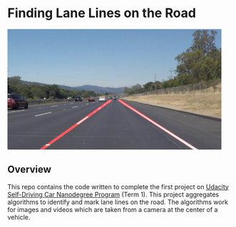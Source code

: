 # Finding Lane Lines on the Road

<img src="examples/laneLines_thirdPass.jpg" width="480" alt="Combined Image" />

## Overview

This repo contains the code written to complete the first project on [Udacity Self-Driving Car Nanodegree Program](https://www.udacity.com/course/self-driving-car-engineer-nanodegree--nd013) (Term 1). This project aggregates algorithms to identify and mark lane lines on the road. The algorithms work for images and videos which are taken from a camera at the center of a vehicle.
